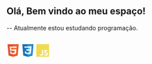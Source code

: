 ## Olá, Bem vindo ao meu espaço!
-- Atualmente estou estudando programação.
##
<div style:"display: inline-block">
<img align="center" alt="HTML" height="30" widht="40" src="https://raw.githubusercontent.com/devicons/devicon/master/icons/html5/html5-original.svg">
<img align="center" alt="HTML" height="30" widht="40" src="https://raw.githubusercontent.com/devicons/devicon/master/icons/css3/css3-original.svg">
<img align="center" alt="HTML" height="30" widht="40" src="https://raw.githubusercontent.com/devicons/devicon/master/icons/javascript/javascript-plain.svg">
</div>
